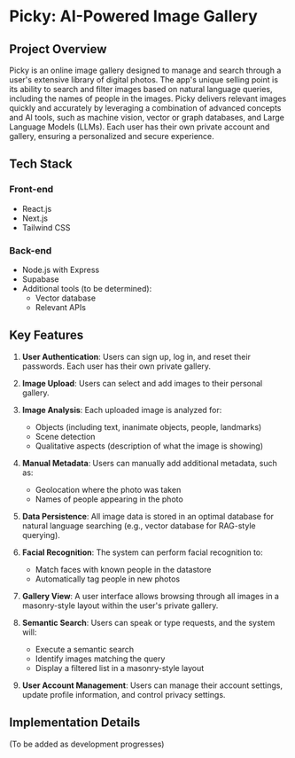 # Picky: AI-Powered Image Gallery

## Project Overview

Picky is an online image gallery designed to manage and search through a user's extensive library of digital photos. The app's unique selling point is its ability to search and filter images based on natural language queries, including the names of people in the images. Picky delivers relevant images quickly and accurately by leveraging a combination of advanced concepts and AI tools, such as machine vision, vector or graph databases, and Large Language Models (LLMs). Each user has their own private account and gallery, ensuring a personalized and secure experience.

## Tech Stack

### Front-end
- React.js
- Next.js
- Tailwind CSS

### Back-end
- Node.js with Express
- Supabase
- Additional tools (to be determined):
  - Vector database
  - Relevant APIs

## Key Features

1. **User Authentication**: Users can sign up, log in, and reset their passwords. Each user has their own private gallery.

2. **Image Upload**: Users can select and add images to their personal gallery.

3. **Image Analysis**: Each uploaded image is analyzed for:
   - Objects (including text, inanimate objects, people, landmarks)
   - Scene detection
   - Qualitative aspects (description of what the image is showing)

4. **Manual Metadata**: Users can manually add additional metadata, such as:
   - Geolocation where the photo was taken
   - Names of people appearing in the photo

5. **Data Persistence**: All image data is stored in an optimal database for natural language searching (e.g., vector database for RAG-style querying).

6. **Facial Recognition**: The system can perform facial recognition to:
   - Match faces with known people in the datastore
   - Automatically tag people in new photos

7. **Gallery View**: A user interface allows browsing through all images in a masonry-style layout within the user's private gallery.

8. **Semantic Search**: Users can speak or type requests, and the system will:
   - Execute a semantic search
   - Identify images matching the query
   - Display a filtered list in a masonry-style layout

9. **User Account Management**: Users can manage their account settings, update profile information, and control privacy settings.

## Implementation Details

(To be added as development progresses)

